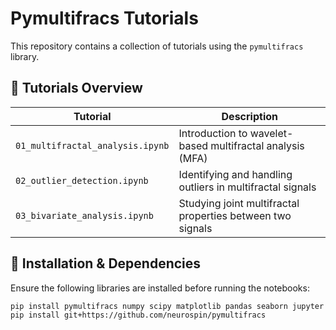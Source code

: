 # Pymultifracs Tutorials

This repository contains a collection of tutorials using the `pymultifracs` library. 

## 📂 **Tutorials Overview**
|   Tutorial | Description |
|------------|------------|
| `01_multifractal_analysis.ipynb` | Introduction to wavelet-based multifractal analysis (MFA) |
| `02_outlier_detection.ipynb` | Identifying and handling outliers in multifractal signals |
| `03_bivariate_analysis.ipynb` | Studying joint multifractal properties between two signals |


## 🔧 **Installation & Dependencies**

Ensure the following libraries are installed before running the notebooks:
```bash
pip install pymultifracs numpy scipy matplotlib pandas seaborn jupyter
pip install git+https://github.com/neurospin/pymultifracs
```
